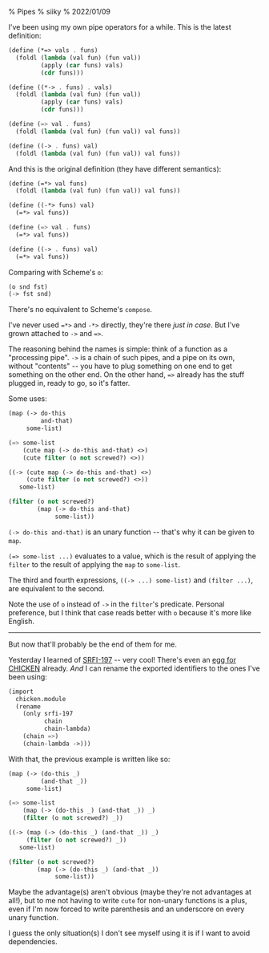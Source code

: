 % Pipes
% siiky
% 2022/01/09

I've been using my own pipe operators for a while. This is the latest
definition:

```scm
(define (*=> vals . funs)
  (foldl (lambda (val fun) (fun val))
         (apply (car funs) vals)
         (cdr funs)))

(define ((*-> . funs) . vals)
  (foldl (lambda (val fun) (fun val))
         (apply (car funs) vals)
         (cdr funs)))

(define (=> val . funs)
  (foldl (lambda (val fun) (fun val)) val funs))

(define ((-> . funs) val)
  (foldl (lambda (val fun) (fun val)) val funs))
```

And this is the original definition (they have different semantics):

```scm
(define (=*> val funs)
  (foldl (lambda (val fun) (fun val)) val funs))

(define ((-*> funs) val)
  (=*> val funs))

(define (=> val . funs)
  (=*> val funs))

(define ((-> . funs) val)
  (=*> val funs))
```

Comparing with Scheme's `o`:

```scm
(o snd fst)
(-> fst snd)
```

There's no equivalent to Scheme's `compose`.

I've never used `=*>` and `-*>` directly, they're there _just in case_. But
I've grown attached to `->` and `=>`.

The reasoning behind the names is simple: think of a function as a "processing
pipe". `->` is a chain of such pipes, and a pipe on its own, without "contents"
-- you have to plug something on one end to get something on the other end. On
the other hand, `=>` already has the stuff plugged in, ready to go, so it's
fatter.

Some uses:

```scm
(map (-> do-this
         and-that)
     some-list)

(=> some-list
    (cute map (-> do-this and-that) <>)
    (cute filter (o not screwed?) <>))

((-> (cute map (-> do-this and-that) <>)
     (cute filter (o not screwed?) <>))
   some-list)

(filter (o not screwed?)
        (map (-> do-this and-that)
             some-list))
```

`(-> do-this and-that)` is an unary function -- that's why it can be given to
`map`.

`(=> some-list ...)` evaluates to a value, which is the result of applying the
`filter` to the result of applying the `map` to `some-list`.

The third and fourth expressions, `((-> ...) some-list)` and `(filter ...)`,
are equivalent to the second.

Note the use of `o` instead of `->` in the `filter`'s predicate. Personal
preference, but I think that case reads better with `o` because it's more like
English.

---

But now that'll probably be the end of them for me.

Yesterday I learned of [SRFI-197] -- very cool! There's even an [egg for
CHICKEN] already. _And_ I can rename the exported identifiers to the ones I've
been using:

```scm
(import
  chicken.module
  (rename
    (only srfi-197
          chain
          chain-lambda)
    (chain =>)
    (chain-lambda ->)))
```

With that, the previous example is written like so:

```scm
(map (-> (do-this _)
         (and-that _))
     some-list)

(=> some-list
    (map (-> (do-this _) (and-that _)) _)
    (filter (o not screwed?) _))

((-> (map (-> (do-this _) (and-that _)) _)
     (filter (o not screwed?) _))
   some-list)

(filter (o not screwed?)
        (map (-> (do-this _) (and-that _))
             some-list))
```

Maybe the advantage(s) aren't obvious (maybe they're not advantages at all!),
but to me not having to write `cute` for non-unary functions is a plus, even if
I'm now forced to write parenthesis and an underscore on every unary function.

I guess the only situation(s) I don't see myself using it is if I want to avoid
dependencies.

[SRFI-197]: https://srfi.schemers.org/srfi-197/srfi-197.html
[UNLICENSE]: https://unlicense.org
[egg for CHICKEN]: https://wiki.call-cc.org/eggref/5/srfi-197
